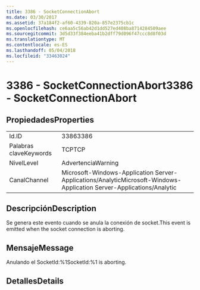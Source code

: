 ```yaml
---
title: 3386 - SocketConnectionAbort
ms.date: 03/30/2017
ms.assetid: 37a184f2-af60-4339-820a-857e2375cb1c
ms.openlocfilehash: ce6aa5c56ab42d1dd527ed408ba8714284509aee
ms.sourcegitcommit: 3d5d33f384eeba41b2dff79d096f47ccc8d8f03d
ms.translationtype: MT
ms.contentlocale: es-ES
ms.lasthandoff: 05/04/2018
ms.locfileid: "33463024"
---
```

# <a name="3386---socketconnectionabort"></a><span data-ttu-id="e2f5e-102">3386 - SocketConnectionAbort</span><span class="sxs-lookup"><span data-stu-id="e2f5e-102">3386 - SocketConnectionAbort</span></span>
## <a name="properties"></a><span data-ttu-id="e2f5e-103">Propiedades</span><span class="sxs-lookup"><span data-stu-id="e2f5e-103">Properties</span></span>  
  
|||  
|-|-|  
|<span data-ttu-id="e2f5e-104">Id.</span><span class="sxs-lookup"><span data-stu-id="e2f5e-104">ID</span></span>|<span data-ttu-id="e2f5e-105">3386</span><span class="sxs-lookup"><span data-stu-id="e2f5e-105">3386</span></span>|  
|<span data-ttu-id="e2f5e-106">Palabras clave</span><span class="sxs-lookup"><span data-stu-id="e2f5e-106">Keywords</span></span>|<span data-ttu-id="e2f5e-107">TCP</span><span class="sxs-lookup"><span data-stu-id="e2f5e-107">TCP</span></span>|  
|<span data-ttu-id="e2f5e-108">Nivel</span><span class="sxs-lookup"><span data-stu-id="e2f5e-108">Level</span></span>|<span data-ttu-id="e2f5e-109">Advertencia</span><span class="sxs-lookup"><span data-stu-id="e2f5e-109">Warning</span></span>|  
|<span data-ttu-id="e2f5e-110">Canal</span><span class="sxs-lookup"><span data-stu-id="e2f5e-110">Channel</span></span>|<span data-ttu-id="e2f5e-111">Microsoft-Windows-Application Server-Applications/Analytic</span><span class="sxs-lookup"><span data-stu-id="e2f5e-111">Microsoft-Windows-Application Server-Applications/Analytic</span></span>|  
  
## <a name="description"></a><span data-ttu-id="e2f5e-112">Descripción</span><span class="sxs-lookup"><span data-stu-id="e2f5e-112">Description</span></span>  
 <span data-ttu-id="e2f5e-113">Se genera este evento cuando se anula la conexión de socket.</span><span class="sxs-lookup"><span data-stu-id="e2f5e-113">This event is emitted when the socket connection is aborting.</span></span>  
  
## <a name="message"></a><span data-ttu-id="e2f5e-114">Mensaje</span><span class="sxs-lookup"><span data-stu-id="e2f5e-114">Message</span></span>  
 <span data-ttu-id="e2f5e-115">Anulando el SocketId:%1</span><span class="sxs-lookup"><span data-stu-id="e2f5e-115">SocketId:%1 is aborting.</span></span>  
  
## <a name="details"></a><span data-ttu-id="e2f5e-116">Detalles</span><span class="sxs-lookup"><span data-stu-id="e2f5e-116">Details</span></span>

